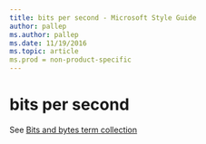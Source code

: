 ```yaml
---
title: bits per second - Microsoft Style Guide
author: pallep
ms.author: pallep
ms.date: 11/19/2016
ms.topic: article
ms.prod = non-product-specific
---
```


# bits per second

See [Bits and bytes term collection](/style-guide/a-z-word-list-term-collections/term-collections/bits-bytes-terms)
